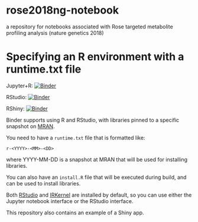 # rose2018ng-notebook

a repository for notebooks associated with Rose targeted metabolite profiling analysis (nature genetics 2018)

# Specifying an R environment with a runtime.txt file

Jupyter+R: [![Binder](http://mybinder.org/badge.svg)](http://beta.mybinder.org/v2/gh/binder-examples/r/master?filepath=index.ipynb)

RStudio: [![Binder](http://mybinder.org/badge.svg)](http://beta.mybinder.org/v2/gh/binder-examples/r/master?urlpath=rstudio)

RShiny: [![Binder](http://mybinder.org/badge.svg)](http://beta.mybinder.org/v2/gh/binder-examples/r/master?urlpath=shiny/bus-dashboard/)

Binder supports using R and RStudio, with libraries pinned to a specific
snapshot on [MRAN](https://mran.microsoft.com/documents/rro/reproducibility).

You need to have a `runtime.txt` file that is formatted like:

```
r-<YYYY>-<MM>-<DD>
```

where YYYY-MM-DD is a snapshot at MRAN that will be used for installing
libraries.

You can also have an `install.R` file that will be executed during build,
and can be used to install libraries.

Both [RStudio](https://www.rstudio.com/) and [IRKernel](https://irkernel.github.io/)
are installed by default, so you can use either the Jupyter notebook interface or
the RStudio interface.

This repository also contains an example of a Shiny app.


